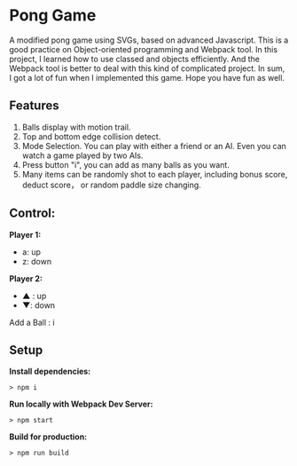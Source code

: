 # Pong Game

A modified pong game using SVGs, based on advanced Javascript. This is a good practice on Object-oriented programming and Webpack tool. In this project, I learned how to use classed and objects efficiently. And the Webpack tool is better to deal with this kind of complicated project.  In sum, I got a lot of fun when I implemented this game. Hope you have fun as well.

## Features

1. Balls display with motion trail.
2. Top and bottom edge collision detect.
3. Mode Selection. You can play with either a friend or an AI. Even you can watch a game played by two AIs.
4. Press button "i", you can add as many balls as you want.
5. Many items can be randomly shot to each player, including bonus score, deduct score， or random paddle size changing.

## Control:

**Player 1:**
* a: up
* z: down

**Player 2:**
* ▲ : up
* ▼: down

Add a Ball : i

## Setup

**Install dependencies:**

`> npm i`

**Run locally with Webpack Dev Server:**

`> npm start`

**Build for production:**

`> npm run build`
